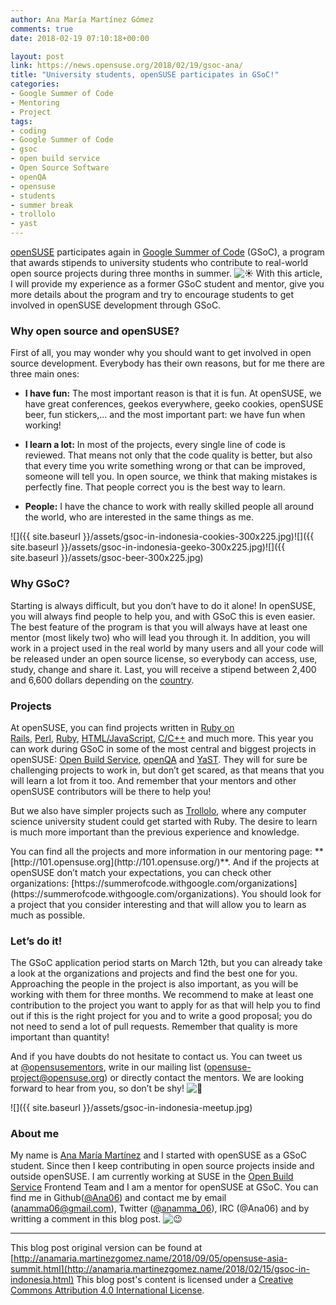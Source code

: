 ```yaml
---
author: Ana María Martínez Gómez
comments: true
date: 2018-02-19 07:10:18+00:00

layout: post
link: https://news.opensuse.org/2018/02/19/gsoc-ana/
title: "University students, openSUSE participates in GSoC!"
categories:
- Google Summer of Code
- Mentoring
- Project
tags:
- coding
- Google Summer of Code
- gsoc
- open build service
- Open Source Software
- openQA
- opensuse
- students
- summer break
- trollolo
- yast
---
```

[openSUSE](https://www.opensuse.org/) participates again in [Google Summer of Code](https://summerofcode.withgoogle.com/) (GSoC), a program that awards stipends to university students who contribute to real-world open source projects during three months in summer. ![:sunny:](https://assets-cdn.github.com/images/icons/emoji/unicode/2600.png) With this article, I will provide my experience as a former GSoC student and mentor, give you more details about the program and try to encourage students to get involved in openSUSE development through GSoC.


### Why open source and openSUSE?


First of all, you may wonder why you should want to get involved in open source development. Everybody has their own reasons, but for me there are three main ones:



 	
  * **I have fun:** The most important reason is that it is fun. At openSUSE, we have great conferences, geekos everywhere, geeko cookies, openSUSE beer, fun stickers,… and the most important part: we have fun when working!

 	
  * **I learn a lot:** In most of the projects, every single line of code is reviewed. That means not only that the code quality is better, but also that every time you write something wrong or that can be improved, someone will tell you. In open source, we think that making mistakes is perfectly fine. That people correct you is the best way to learn.

 	
  * **People:** I have the chance to work with really skilled people all around the world, who are interested in the same things as me.




![]({{ site.baseurl }}/assets/gsoc-in-indonesia-cookies-300x225.jpg)![]({{ site.baseurl }}/assets/gsoc-in-indonesia-geeko-300x225.jpg)![]({{ site.baseurl }}/assets/gsoc-beer-300x225.jpg)




### 




### Why GSoC?


Starting is always difficult, but you don’t have to do it alone! In openSUSE, you will always find people to help you, and with GSoC this is even easier. The best feature of the program is that you will always have at least one mentor (most likely two) who will lead you through it. In addition, you will work in a project used in the real world by many users and all your code will be released under an open source license, so everybody can access, use, study, change and share it. Last, you will receive a stipend between 2,400 and 6,600 dollars depending on the [country](https://developers.google.com/open-source/gsoc/help/student-stipends).


### Projects


At openSUSE, you can find projects written in [Ruby on Rails](http://rubyonrails.org/), [Perl](https://www.perl.org/), [Ruby](https://www.ruby-lang.org/en), [HTML/JavaScript](https://www.w3schools.com/html/html_scripts.asp), [C/C++](https://en.wikipedia.org/wiki/C%2B%2B) and much more. This year you can work during GSoC in some of the most central and biggest projects in openSUSE: [Open Build Service](https://github.com/openSUSE/open-build-service), [openQA](https://github.com/os-autoinst/openQA) and [YaST](https://github.com/yast). They will for sure be challenging projects to work in, but don’t get scared, as that means that you will learn a lot from it too. And remember that your mentors and other openSUSE contributors will be there to help you!

But we also have simpler projects such as [Trollolo](https://github.com/openSUSE/trollolo), where any computer science university student could get started with Ruby. The desire to learn is much more important than the previous experience and knowledge.

<!-- more -->You can find all the projects and more information in our mentoring page: **[http://101.opensuse.org](http://101.opensuse.org/)**. And if the projects at openSUSE don’t match your expectations, you can check other organizations: [https://summerofcode.withgoogle.com/organizations](https://summerofcode.withgoogle.com/organizations). You should look for a project that you consider interesting and that will allow you to learn as much as possible.


### Let’s do it!


The GSoC application period starts on March 12th, but you can already take a look at the organizations and projects and find the best one for you. Approaching the people in the project is also important, as you will be working with them for three months. We recommend to make at least one contribution to the project you want to apply for as that will help you to find out if this is the right project for you and to write a good proposal; you do not need to send a lot of pull requests. Remember that quality is more important than quantity!

And if you have doubts do not hesitate to contact us. You can tweet us at [@opensusementors](https://twitter.com/@opensusementors), write in our mailing list ([opensuse-project@opensuse.org](mailto:opensuse-project@opensuse.org)) or directly contact the mentors. We are looking forward to hear from you, so don’t be shy! ![:green_heart:](https://assets-cdn.github.com/images/icons/emoji/unicode/1f49a.png)

![]({{ site.baseurl }}/assets/gsoc-in-indonesia-meetup.jpg)


### 




### About me


My name is [Ana María Martínez](http://anamaria.martinezgomez.name) and I started with openSUSE as a GSoC student. Since then I keep contributing in open source projects inside and outside openSUSE. I am currently working at SUSE in the [Open Build Service](http://openbuildservice.org/) Frontend Team and I am a mentor for openSUSE at GSoC. You can find me in Github([@Ana06](https://github.com/Ana06)) and contact me by email (anamma06@gmail.com), Twitter ([@anamma_06](https://twitter.com/anamma_06)), IRC (@Ana06) and by writting a comment in this blog post. ![:wink:](https://assets-cdn.github.com/images/icons/emoji/unicode/1f609.png)



* * *



This blog post original version can be found at [http://anamaria.martinezgomez.name/2018/09/05/opensuse-asia-summit.html](http://anamaria.martinezgomez.name/2018/02/15/gsoc-in-indonesia.html) This blog post's content is licensed under a [Creative Commons Attribution 4.0 International License](http://creativecommons.org/licenses/by/4.0/). 		
